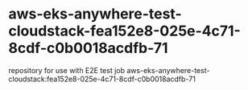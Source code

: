# aws-eks-anywhere-test-cloudstack-fea152e8-025e-4c71-8cdf-c0b0018acdfb-71
repository for use with E2E test job aws-eks-anywhere-test-cloudstack:fea152e8-025e-4c71-8cdf-c0b0018acdfb-71
